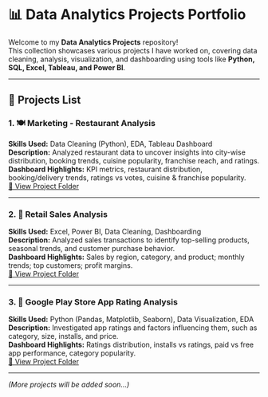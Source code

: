 # 📊 Data Analytics Projects Portfolio

Welcome to my **Data Analytics Projects** repository!  
This collection showcases various projects I have worked on, covering data cleaning, analysis, visualization, and dashboarding using tools like **Python, SQL, Excel, Tableau, and Power BI**.

---

## 📂 Projects List

### 1. 🍽️ Marketing - Restaurant Analysis
**Skills Used:** Data Cleaning (Python), EDA, Tableau Dashboard  
**Description:** Analyzed restaurant data to uncover insights into city-wise distribution, booking trends, cuisine popularity, franchise reach, and ratings.  
**Dashboard Highlights:** KPI metrics, restaurant distribution, booking/delivery trends, ratings vs votes, cuisine & franchise popularity.  
[🔗 View Project Folder](./Marketing-Restaurant-Data-Analysis)

---

### 2. 🛒 Retail Sales Analysis
**Skills Used:** Excel, Power BI, Data Cleaning, Dashboarding  
**Description:** Analyzed sales transactions to identify top-selling products, seasonal trends, and customer purchase behavior.  
**Dashboard Highlights:** Sales by region, category, and product; monthly trends; top customers; profit margins.  
[🔗 View Project Folder](./Retail_Sales_Analysis)

---

### 3. 📱 Google Play Store App Rating Analysis
**Skills Used:** Python (Pandas, Matplotlib, Seaborn), Data Visualization, EDA  
**Description:** Investigated app ratings and factors influencing them, such as category, size, installs, and price.  
**Dashboard Highlights:** Ratings distribution, installs vs ratings, paid vs free app performance, category popularity.  
[🔗 View Project Folder](./Google_Playstore_App_Rating_Analysis)

---

*(More projects will be added soon...)*
